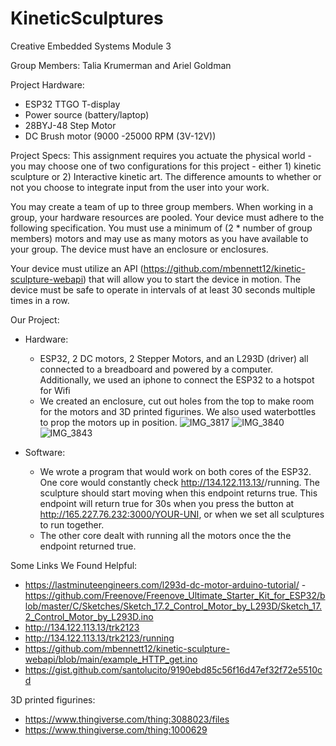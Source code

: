# KineticSculptures
Creative Embedded Systems Module 3

Group Members: Talia Krumerman and Ariel Goldman 

Project Hardware:
* ESP32 TTGO T-display
* Power source (battery/laptop)
* 28BYJ-48 Step Motor
* DC Brush motor (9000 -25000 RPM (3V-12V))

Project Specs: 
This assignment requires you actuate the physical world - you may choose one of two configurations for this project - either 1) kinetic sculpture or 2) Interactive kinetic art. The difference amounts to whether or not you choose to integrate input from the user into your work.

You may create a team of up to three group members. When working in a group, your hardware resources are pooled. Your device must adhere to the following specification. You must use a minimum of (2 * number of group members) motors and may use as many motors as you have available to your group. The device must have an enclosure or enclosures.

Your device must utilize an API (https://github.com/mbennett12/kinetic-sculpture-webapi) that will allow you to start the device in motion. The device must be safe to operate in intervals of at least 30 seconds multiple times in a row.

Our Project:

* Hardware:
  * ESP32, 2 DC motors, 2 Stepper Motors, and an L293D (driver) all connected to a breadboard and powered by a computer. Additionally, we used an iphone to connect the ESP32 to a hotspot for Wifi 
  * We created an enclosure, cut out holes from the top to make room for the motors and 3D printed figurines. We also used waterbottles to prop the motors up in position.
![IMG_3817](https://user-images.githubusercontent.com/69936719/161862624-041b03ca-6f07-48ce-8086-b0a48a149653.jpeg)
![IMG_3840](https://user-images.githubusercontent.com/69936719/161862632-0bf43f81-7ee3-4b25-807b-91d9225ad538.jpeg)
![IMG_3843](https://user-images.githubusercontent.com/69936719/161862637-c1e29a94-87e7-46bd-b766-a5de667cb356.jpeg)

* Software: 
  * We wrote a program that would work on both cores of the ESP32. One core would constantly check http://134.122.113.13/<YOUR UNI>/running. The sculpture should start moving when this endpoint returns true. This endpoint will return true for 30s when you press the button at http://165.227.76.232:3000/YOUR-UNI, or when we set all sculptures to run together.
  * The other core dealt with running all the motors once the the endpoint returned true.


Some Links We Found Helpful:
 - https://lastminuteengineers.com/l293d-dc-motor-arduino-tutorial/
 -https://github.com/Freenove/Freenove_Ultimate_Starter_Kit_for_ESP32/blob/master/C/Sketches/Sketch_17.2_Control_Motor_by_L293D/Sketch_17.2_Control_Motor_by_L293D.ino
- http://134.122.113.13/trk2123
- http://134.122.113.13/trk2123/running
- https://github.com/mbennett12/kinetic-sculpture-webapi/blob/main/example_HTTP_get.ino
- https://gist.github.com/santolucito/9190ebd85c56f16d47ef32f72e5510cd 
 
3D printed figurines:
 - https://www.thingiverse.com/thing:3088023/files 
 - https://www.thingiverse.com/thing:1000629 
 
